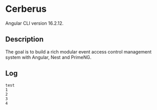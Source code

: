 # Cerberus

Angular CLI version 16.2.12.

## Description

The goal is to build a rich modular event access control management system with Angular, Nest and PrimeNG.

## Log

```
test
1
2
3
4
```
